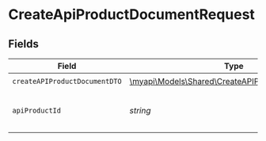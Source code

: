 # CreateApiProductDocumentRequest


## Fields

| Field                                                                                                  | Type                                                                                                   | Required                                                                                               | Description                                                                                            | Example                                                                                                |
| ------------------------------------------------------------------------------------------------------ | ------------------------------------------------------------------------------------------------------ | ------------------------------------------------------------------------------------------------------ | ------------------------------------------------------------------------------------------------------ | ------------------------------------------------------------------------------------------------------ |
| `createAPIProductDocumentDTO`                                                                          | [\myapi\Models\Shared\CreateAPIProductDocumentDTO](../../models/shared/CreateAPIProductDocumentDTO.md) | :heavy_check_mark:                                                                                     | N/A                                                                                                    |                                                                                                        |
| `apiProductId`                                                                                         | *string*                                                                                               | :heavy_check_mark:                                                                                     | The API product identifier                                                                             | d32d905a-ed33-46a3-a093-d8f536af9a8a                                                                   |